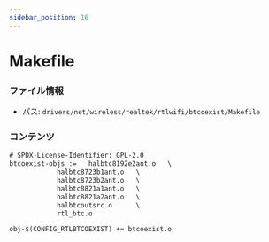 ```yaml
---
sidebar_position: 16
---
```

# Makefile

### ファイル情報

- パス: `drivers/net/wireless/realtek/rtlwifi/btcoexist/Makefile`

### コンテンツ

```txt
# SPDX-License-Identifier: GPL-2.0
btcoexist-objs :=	halbtc8192e2ant.o	\
			halbtc8723b1ant.o	\
			halbtc8723b2ant.o	\
			halbtc8821a1ant.o	\
			halbtc8821a2ant.o	\
			halbtcoutsrc.o		\
			rtl_btc.o

obj-$(CONFIG_RTLBTCOEXIST) += btcoexist.o

```
